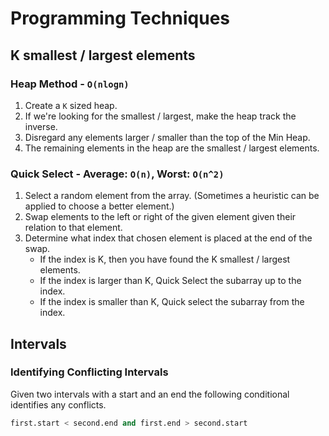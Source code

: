 # Programming Techniques

## K smallest / largest elements

### Heap Method - `O(nlogn)`
1. Create a `K` sized heap.
2. If we're looking for the smallest / largest, make the heap track the inverse.
3. Disregard any elements larger / smaller than the top of the Min Heap.
4. The remaining elements in the heap are the smallest / largest elements.

### Quick Select - Average: `O(n)`, Worst: `O(n^2)`
1. Select a random element from the array. (Sometimes a heuristic can be applied to choose a better element.)
2. Swap elements to the left or right of the given element given their relation to that element.
3. Determine what index that chosen element is placed at the end of the swap.
    - If the index is K, then you have found the K smallest / largest elements.
    - If the index is larger than K, Quick Select the subarray up to the index.
    - If the index is smaller than K, Quick select the subarray from the index.

## Intervals

### Identifying Conflicting Intervals
Given two intervals with a start and an end the following conditional identifies any conflicts.
```Python
first.start < second.end and first.end > second.start
```

